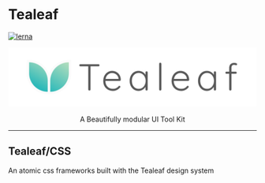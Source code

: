 # Tealeaf

[![lerna](https://img.shields.io/badge/maintained%20with-lerna-cc00ff.svg)](https://lerna.js.org/)

<center>
<img src="https://github.com/Phl3bas/Tealeaf/blob/main/assets/tealeaf-primary.svg" alt="tealeaf logo"/>
</center>
<center><p>A Beautifully modular UI Tool Kit</p></center>

---

## Tealeaf/CSS

An atomic css frameworks built with the Tealeaf design system
